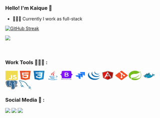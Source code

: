 ### Hello! I'm Kaique 👋

- 👨🏽‍🏭 Currently I work as full-stack

<!-- GitHub Stats do kiki -->
<div class="row">
  <a href="https://github.com/KaiqueAPR">
    
[![GitHub Streak](https://github-readme-streak-stats.herokuapp.com?user=KaiqueAPR&theme=blue-green)](https://git.io/streak-stats)

  <img class="col-sm-6" height="165em" src="https://github-readme-stats.vercel.app/api/top-langs/?username=KaiqueAPR&layout=compact&langs_count=7&theme=blue-green"/>
</div>

<br />
  
<!-- Fim do GitHub Stats do kiki -->

<!-- Ferramentas de trabalho do kiki -->
<div style="display: inline_block;"><br />
<h3> Work Tools 👨🏽‍💻 : </h3>
  <img align="center" alt="Kaique-Js" height="30" width="40" src="https://raw.githubusercontent.com/devicons/devicon/master/icons/javascript/javascript-plain.svg">
  <img align="center" alt="Kaique-HTML" height="30" width="40" src="https://raw.githubusercontent.com/devicons/devicon/master/icons/html5/html5-original.svg">
  <img align="center" alt="Kaique-CSS" height="30" width="40" src="https://raw.githubusercontent.com/devicons/devicon/master/icons/css3/css3-original.svg">
  <img align="center" alt="Kaique-Java" height="30" width="40" src="https://raw.githubusercontent.com/devicons/devicon/master/icons/java/java-original.svg">
  <img align="center" alt="Kaique-Bootstrap" height="30" width="40" src="https://raw.githubusercontent.com/devicons/devicon/master/icons/bootstrap/bootstrap-original-wordmark.svg">
  <img align="center" alt="Kaique-Jira" height="30" width="40" src="https://raw.githubusercontent.com/devicons/devicon/master/icons/jira/jira-original.svg">
  <img align="center" alt="Kaique-jQuery" height="30" width="40" src="https://raw.githubusercontent.com/devicons/devicon/master/icons/jquery/jquery-original.svg">
  <img align="center" alt="Kaique-Angular" height="30" width="40" src="https://raw.githubusercontent.com/devicons/devicon/master/icons/angularjs/angularjs-original.svg">
  <img align="center" alt="Kaique-git" height="30" width="40" src="https://raw.githubusercontent.com/devicons/devicon/master/icons/git/git-original.svg">
  <img align="center" alt="Kaique-spring" height="30" width="40" src="https://raw.githubusercontent.com/devicons/devicon/master/icons/spring/spring-original.svg">
  <img align="center" alt="Kaique-docker" height="30" width="40" src="https://raw.githubusercontent.com/devicons/devicon/master/icons/docker/docker-original.svg">
  <img align="center" alt="Kaique-postgresql" height="30" width="40" src="https://raw.githubusercontent.com/devicons/devicon/master/icons/postgresql/postgresql-original.svg">
  <img align="center" alt="Kaique-mysql" height="30" width="40" src="https://raw.githubusercontent.com/devicons/devicon/master/icons/mysql/mysql-original.svg">
</div>
<!-- Fim Ferramentas de trabalho do kiki -->


<!-- Redes sociais do kiki -->
<div> 
<h3> Social Media 👥 : </h3>
  <a href="https://www.instagram.com/kaique.99k/" target="_blank"><img src="https://img.shields.io/badge/-Instagram-%23E4405F?style=for-the-badge&logo=instagram&logoColor=white" target="_blank"></a>
  <a href = "kaiquepinho2010@hotmail.com"><img src="https://img.shields.io/badge/-Hotmail-%23333?style=for-the-badge&logo=hotmail&logoColor=white" target="_blank"></a>
  <a href="https://www.linkedin.com/in/kaique-araujo-/" target="_blank"><img src="https://img.shields.io/badge/-LinkedIn-%230077B5?style=for-the-badge&logo=linkedin&logoColor=white" target="_blank"></a> 
</div>
<!-- Fim Redes sociais do kiki -->
